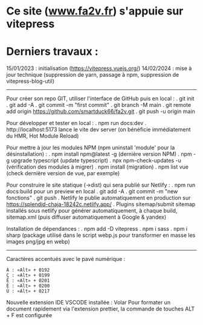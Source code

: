 # Ce site (www.fa2v.fr) s'appuie sur vitepress

# Derniers travaux :
15/01/2023 : initialisation (https://vitepress.vuejs.org/)
14/02/2024 : mise à jour technique (suppression de yarn, passage à npm, suppression de vitepress-blog-util)

---

Pour créer son repo GIT, utiliser l'interface de GitHub puis en local :
. git init
. git add -A
. git commit -m "first commit"
. git branch -M main
. git remote add origin https://github.com/smartduck66/fa2v.git
. git push -u origin main

Pour développer et tester en local :
. npm run docs:dev
. http://localhost:5173 lance le vite dev server (on bénéficie immédiatement du HMR, Hot Module Reload)

Pour mettre à jour les modules NPM (npm uninstall 'module' pour la désinstallation) :
. npm install npm@latest -g (dernière version NPM)
. npm -g upgrade typescript (update typescript)
. npx npm-check-updates -u (vérification des modules à migrer)
. npm install (migration)
. npm list vue (check dernière version de vue, par exemple)

Pour construire le site statique (->dist) qui sera publié sur Netlify :
. npm run docs:build pour un preview en local
. git add -A
. git commit -m "new fonctions"
. git push
. Netlify le publie automatiquement en production sur https://splendid-chaja-18242c.netlify.app/
. Plugins sitemap/submit sitemap installés sous netlify pour générer automatiquement, à chaque build, sitemap.xml (puis diffuser automatiquement à Google & yandex)


Installation de dépendances :
. npm add -D vitepress
. npm i sass
. npm i sharp (package utilisé dans le script webp.js pour transformer en masse les images png/jpg en webp)


---
Caractères accentués avec le pavé numérique :

    À : «Alt» + 0192
    Ç : «Alt» + 0199
    É : «Alt» + 0201
    È : «Alt» + 0200
    Ù : «Alt» + 0217

Nouvelle extension IDE VSCODE installée : Volar
Pour formater un document rapidement via l'extension prettier, la commande de touches ALT + F est configurée